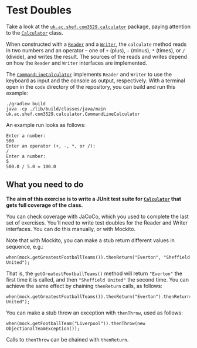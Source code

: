 # Test Doubles

Take a look at the
[`uk.ac.shef.com3529.calculator`](../code/lib/src/main/java/uk/ac/shef/com3529/calculator)
package, paying attention to the
[`Calculator`](../code/lib/src/main/java/uk/ac/shef/com3529/calculator/Calculator.java)
class.

When constructed with a
[`Reader`](../code/lib/src/main/java/uk/ac/shef/com3529/calculator/Reader.java)
and a
[`Writer`](../code/lib/src/main/java/uk/ac/shef/com3529/calculator/Writer.java),
the `calculate` method reads in two numbers and an operator – one of `+` (plus),
`-` (minus), `*` (times), or `/` (divide), and writes the result. The sources of
the reads and writes depend on how the `Reader` and `Writer` interfaces are
implemented. 

The
[`CommandLineCalculator`](../code/lib/src/main/java/uk/ac/shef/com3529/calculator/CommandLineCalculator.java)
implements `Reader` and `Writer` to use the keyboard as input and the console as
output, respectively. With a terminal open in the `code` directory of the
repository, you can build and run this example:

```
./gradlew build
java -cp ./lib/build/classes/java/main uk.ac.shef.com3529.calculator.CommandLineCalculator
```

An example run looks as follows:

```
Enter a number:
500
Enter an operator (+, -, *, or /):
/
Enter a number:
5
500.0 / 5.0 = 100.0
```

## What you need to do

**The aim of this exercise is to write a JUnit test suite for
[`Calculator`](../code/lib/src/main/java/uk/ac/shef/com3529/calculator/Calculator.java)
that gets full coverage of the class.**

You can check coverage with JaCoCo, which you used to complete the last set of
exercises. You'll need to write test doubles for the Reader and Writer
interfaces. You can do this manually, or with Mockito. 

Note that with Mockito, you can make a stub return different values in sequence,
e.g.:

```
when(mock.getGreatestFootballTeams()).thenReturn("Everton", "Sheffield United");
```

That is, the `getGreatestFootballTeams()` method will return `"Everton"` the first time it is
called, and then `"Sheffield United"` the second time. You can achieve the same
effect by chaining `thenReturn` calls, as follows:

```
when(mock.getGreatestFootballTeams()).thenReturn("Everton").thenReturn("Sheffield United");
```

You can make a stub throw an exception with `thenThrow`, used as follows:

```
when(mock.getFootballTeam("Liverpool")).thenThrow(new ObjectionalTeamException());
```

Calls to `thenThrow` can be chained with `thenReturn`.

